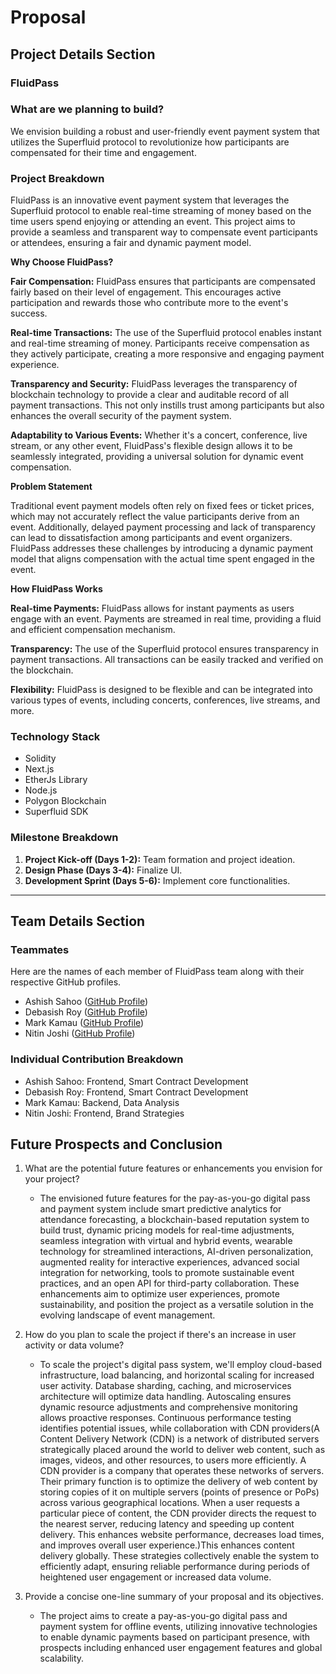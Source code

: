 # Proposal

## **Project Details Section**

### **FluidPass**

### **What are we planning to build?**

We envision building a robust and user-friendly event payment system that utilizes the Superfluid protocol to revolutionize how participants are compensated for their time and engagement.

### **Project Breakdown**

FluidPass is an innovative event payment system that leverages the Superfluid protocol to enable real-time streaming of money based on the time users spend enjoying or attending an event. This project aims to provide a seamless and transparent way to compensate event participants or attendees, ensuring a fair and dynamic payment model.

**Why Choose FluidPass?**

**Fair Compensation:** FluidPass ensures that participants are compensated fairly based on their level of engagement. This encourages active participation and rewards those who contribute more to the event's success.

**Real-time Transactions:** The use of the Superfluid protocol enables instant and real-time streaming of money. Participants receive compensation as they actively participate, creating a more responsive and engaging payment experience.

**Transparency and Security:** FluidPass leverages the transparency of blockchain technology to provide a clear and auditable record of all payment transactions. This not only instills trust among participants but also enhances the overall security of the payment system.

**Adaptability to Various Events:** Whether it's a concert, conference, live stream, or any other event, FluidPass's flexible design allows it to be seamlessly integrated, providing a universal solution for dynamic event compensation.

**Problem Statement**

Traditional event payment models often rely on fixed fees or ticket prices, which may not accurately reflect the value participants derive from an event. Additionally, delayed payment processing and lack of transparency can lead to dissatisfaction among participants and event organizers. FluidPass addresses these challenges by introducing a dynamic payment model that aligns compensation with the actual time spent engaged in the event.

**How FluidPass Works**

**Real-time Payments:** FluidPass allows for instant payments as users engage with an event. Payments are streamed in real time, providing a fluid and efficient compensation mechanism.

**Transparency:** The use of the Superfluid protocol ensures transparency in payment transactions. All transactions can be easily tracked and verified on the blockchain.

**Flexibility:** FluidPass is designed to be flexible and can be integrated into various types of events, including concerts, conferences, live streams, and more.

### **Technology Stack**

-   Solidity
-   Next.js
-   EtherJs Library
-   Node.js
-   Polygon Blockchain
-   Superfluid SDK

### **Milestone Breakdown**

1. **Project Kick-off (Days 1-2):** Team formation and project ideation.
2. **Design Phase (Days 3-4):** Finalize UI.
3. **Development Sprint (Days 5-6):** Implement core functionalities.

---

## **Team Details Section**

### **Teammates**

Here are the names of each member of FluidPass team along with their respective GitHub profiles.

-   Ashish Sahoo ([GitHub Profile](https://github.com/Ashish-Kumar-007))
-   Debasish Roy ([GitHub Profile](https://github.com/DRoy01))
-   Mark Kamau ([GitHub Profile](https://github.com/BigmanMKG))
-   Nitin Joshi ([GitHub Profile](https://github.com/highnitin))

### **Individual Contribution Breakdown**

-   Ashish Sahoo: Frontend, Smart Contract Development
-   Debasish Roy: Frontend, Smart Contract Development
-   Mark Kamau: Backend, Data Analysis
-   Nitin Joshi: Frontend, Brand Strategies

## **Future Prospects and Conclusion**

1. What are the potential future features or enhancements you envision for your project?

    - The envisioned future features for the pay-as-you-go digital pass and payment system include smart predictive analytics for attendance forecasting, a blockchain-based reputation system to build trust, dynamic pricing models for real-time adjustments, seamless integration with virtual and hybrid events, wearable technology for streamlined interactions, AI-driven personalization, augmented reality for interactive experiences, advanced social integration for networking, tools to promote sustainable event practices, and an open API for third-party collaboration. These enhancements aim to optimize user experiences, promote sustainability, and position the project as a versatile solution in the evolving landscape of event management.

2. How do you plan to scale the project if there's an increase in user activity or data volume?

    - To scale the project's digital pass system, we'll employ cloud-based infrastructure, load balancing, and horizontal scaling for increased user activity. Database sharding, caching, and microservices architecture will optimize data handling. Autoscaling ensures dynamic resource adjustments and comprehensive monitoring allows proactive responses. Continuous performance testing identifies potential issues, while collaboration with CDN providers(A Content Delivery Network (CDN) is a network of distributed servers strategically placed around the world to deliver web content, such as images, videos, and other resources, to users more efficiently. A CDN provider is a company that operates these networks of servers. Their primary function is to optimize the delivery of web content by storing copies of it on multiple servers (points of presence or PoPs) across various geographical locations. When a user requests a particular piece of content, the CDN provider directs the request to the nearest server, reducing latency and speeding up content delivery. This enhances website performance, decreases load times, and improves overall user experience.)This enhances content delivery globally. These strategies collectively enable the system to efficiently adapt, ensuring reliable performance during periods of heightened user engagement or increased data volume.

3. Provide a concise one-line summary of your proposal and its objectives.
    - The project aims to create a pay-as-you-go digital pass and payment system for offline events, utilizing innovative technologies to enable dynamic payments based on participant presence, with prospects including enhanced user engagement features and global scalability.
